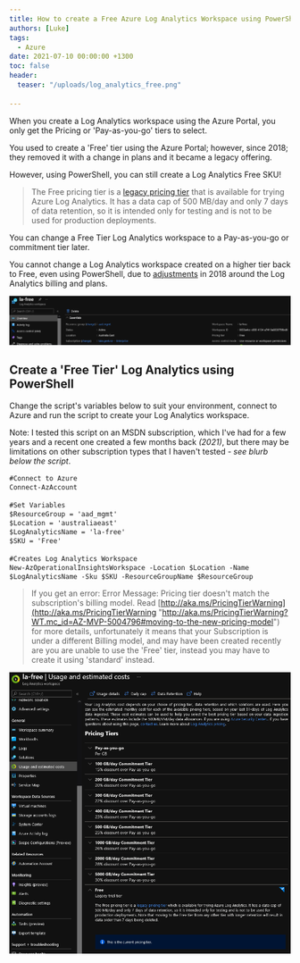 ```yaml
---
title: How to create a Free Azure Log Analytics Workspace using PowerShell
authors: [Luke]
tags:
  - Azure
date: 2021-07-10 00:00:00 +1300
toc: false
header:
  teaser: "/uploads/log_analytics_free.png"

---
```

When you create a Log Analytics workspace using the Azure Portal, you only get the Pricing or 'Pay-as-you-go' tiers to select.

You used to create a 'Free' tier using the Azure Portal; however, since 2018; they removed it with a change in plans and it became a legacy offering.

However, using PowerShell, you can still create a Log Analytics Free SKU!

> The Free pricing tier is a [legacy pricing tier](https://learn.microsoft.com/en-us/azure/azure-monitor/logs/cost-logs?WT.mc_id=AZ-MVP-5004796#legacy-pricing-tiers) that is available for trying Azure Log Analytics. It has a data cap of 500 MB/day and only 7 days of data retention, so it is intended only for testing and is not to be used for production deployments.

You can change a Free Tier Log Analytics workspace to a Pay-as-you-go or commitment tier later.

You cannot change a Log Analytics workspace created on a higher tier back to Free, even using PowerShell, due to [adjustments](https://azure.microsoft.com/en-us/blog/introducing-a-new-way-to-purchase-azure-monitoring-services/?WT.mc_id=AZ-MVP-5004796 "Introducing a new way to purchase Azure monitoring services") in 2018 around the Log Analytics billing and plans.

![Azure Log Analytics - Free](/uploads/log_analytics_free.png)

## Create a 'Free Tier' Log Analytics using PowerShell

Change the script's variables below to suit your environment, connect to Azure and run the script to create your Log Analytics workspace.

Note: I tested this script on an MSDN subscription, which I've had for a few years and a recent one created a few months back _(2021)_, but there may be limitations on other subscription types that I haven't tested _- see blurb below the script_.

    #Connect to Azure
    Connect-AzAccount
    
    #Set Variables
    $ResourceGroup = 'aad_mgmt'
    $Location = 'australiaeast'
    $LogAnalyticsName = 'la-free'
    $SKU = 'Free'
    
    #Creates Log Analytics Workspace
    New-AzOperationalInsightsWorkspace -Location $Location -Name $LogAnalyticsName -Sku $SKU -ResourceGroupName $ResourceGroup

> If you get an error: Error Message: Pricing tier doesn't match the subscription's billing model. Read [http://aka.ms/PricingTierWarning](http://aka.ms/PricingTierWarning "http://aka.ms/PricingTierWarning?WT.mc_id=AZ-MVP-5004796#moving-to-the-new-pricing-model") for more details, unfortunately it means that your Subscription is under a different Billing model, and may have been created recently are you are unable to use the 'Free' tier, instead you may have to create it using 'standard' instead.

![Azure Log Analytics - Free](/uploads/log_analytics_free_tier.png)